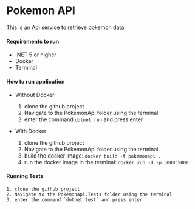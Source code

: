# Pokemon API
This is an Api service to retrieve pokemon data


#### Requirements to run
- .NET 5 or higher
- Docker
- Terminal


#### How to run application
- Without Docker
	1. clone the github project
	2. Navigate to the PokemonApi folder using the terminal
	3. enter the command `dotnet run` and press enter

- With Docker
	1. clone the github project
	2. Navigate to the PokemonApi folder using the terminal
	3. build the docker image: `docker build -t pokemonapi .`
	4. run the docker image in the terminal: `docker run -d -p 5000:5000`


#### Running Tests
	1. clone the github project
	2. Navigate to the PokemonApi.Tests folder using the terminal
	3. enter the command `dotnet test` and press enter